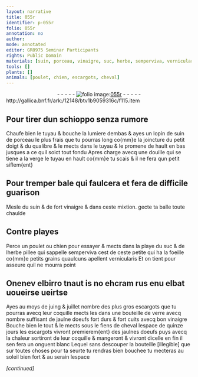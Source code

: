 ```yaml
---
layout: narrative
title: 055r
identifier: p-055r
folio: 055r
annotation: no
author:
mode: annotated
editor: GR8975 Seminar Participants
rights: Public Domain
materials: [suin, porceau, vinaigre, suc, herbe, semperviva, vernicularis, verre, jaulne doeufs, fiens de cheval, jaulnes doeufs]
tools: []
plants: []
animals: [poulet, chien, escargots, cheval]
---
```


<div class="folio" align="center">- - - - - <a href="http://gallica.bnf.fr/ark:/12148/btv1b9059316c/f115.item" target="_blank"><img src="https://cu-mkp.github.io/2017-workshop-edition/assets/photo-icon.png" alt="folio image: " style="display:inline-block; margin-bottom:-3px;"/>055r</a> - - - - - </div> http://gallica.bnf.fr/ark:/12148/btv1b9059316c/f115.item   

## Pour tirer dun schioppo senza rumore

 
Chaufe bien le tuyau & bouche la lumiere dembas & ayes un lopin de <span class="m">suin</span> de <span class="m">porceau</span> le plus frais que tu pourras long co{mm}e la joincture du petit doigt & du qualibre & le mects dans le tuyau & le promene de hault en bas jusques a ce quil soict tout fondu Apres charge avecq une douille qui se tiene a la verge le tuyau en hault co{mm}e tu scais & il ne fera qun petit siflem{ent}
    

## Pour tremper bale qui faulcera et fera de difficile guarison

 
Mesle du <span class="m">suin</span> & de fort <span class="m">vinaigre</span> & dans ceste mixtion. gecte ta balle toute chaulde
    

## Contre playes

 
Perce un <span class="al">poulet</span> ou <span class="al">chien</span> pour essayer & mects dans la playe du <span class="m">suc</span> & de l<span class="m">herbe</span> pillee qui sappelle <span class="m">semperviva</span> cest de ceste petite qui ha la foeille co{mm}e petits grains quaulcuns apellent <span class="m">vernicularis</span> Et on tient pour asseure quil ne mourra point
    

## Onenev elbirro tnaut is no ehcram rus enu elbat uoueirse ueirtse

 
Ayes au moys de juing & juillet nombre des plus gros <span class="al">escargots</span> que tu pourras avecq leur coquille mects les dans une bouteille de <span class="m">verre</span> avecq nombre suffisant de <span class="m">jaulne doeufs</span> fort durs & fort cuits avecq bon <span class="m">vinaigre</span> Bouche bien le tout & le mects sous le <span class="m">fiens de <span class="al">cheval</span></span> lespace de quinze jours les <span class="al">escargots</span> vivront premierem{ent} des <span class="m">jaulnes doeufs</span> puys avecq la chaleur sortiront de leur coquille & mangeront & vivront dicelle en fin il sen fera un onguent blanc Lequel sans descouper la bouteille [illegible] que sur toutes choses pour ta seurte tu rendras bien bouchee tu mecteras au soleil bien fort & au serain lespace
 
*[continued]*
 